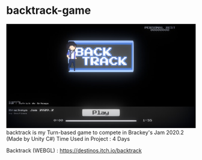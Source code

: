 # backtrack-game
![Backtrack Menu](/Menu.jpg)
backtrack is my Turn-based game to compete in Brackey's Jam 2020.2 (Made by Unity C#)
Time Used in Project : 4 Days

Backtrack (WEBGL) : https://destinos.itch.io/backtrack
